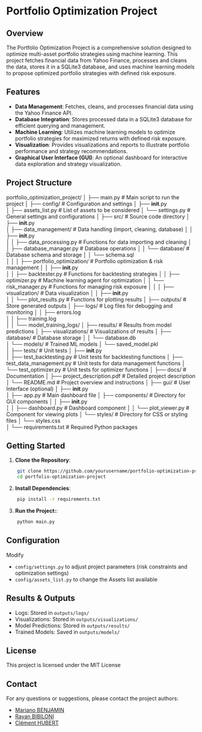 # Portfolio Optimization Project

## Overview

The Portfolio Optimization Project is a comprehensive solution designed to optimize multi-asset portfolio strategies using machine learning. This project fetches financial data from Yahoo Finance, processes and cleans the data, stores it in a SQLite3 database, and uses machine learning models to propose optimized portfolio strategies with defined risk exposure.

## Features

- **Data Management**: Fetches, cleans, and processes financial data using the Yahoo Finance API.
- **Database Integration**: Stores processed data in a SQLite3 database for efficient querying and management.
- **Machine Learning**: Utilizes machine learning models to optimize portfolio strategies for maximized returns with defined risk exposure.
- **Visualization**: Provides visualizations and reports to illustrate portfolio performance and strategy recommendations.
- **Graphical User Interface (GUI)**: An optional dashboard for interactive data exploration and strategy visualization.

## Project Structure

portfolio_optimization_project/
│
├── main.py                  # Main script to run the project
│
├── config/                  # Configuration and settings
│   ├── __init__.py          
│   ├── assets_list.py       # List of assets to be considered
│   └── settings.py          # General settings and configurations
│
├── src/                     # Source code directory
│   ├── __init__.py          
│   ├── data_management/     # Data handling (import, cleaning, database)
│   │   ├── __init__.py      
│   │   ├── data_processing.py # Functions for data importing and cleaning
│   │   ├── database_manager.py # Database operations
│   │   └── database/        # Database schema and storage
│   │       └── schema.sql   
│   │
│   ├── portfolio_optimization/  # Portfolio optimization & risk management
│   │   ├── __init__.py      
│   │   ├── backtester.py   # Functions for backtesting strategies
│   │   ├── optimizer.py     # Machine learning agent for optimization
│   │   └── risk_manager.py  # Functions for managing risk exposure
│   │
│   ├── visualization/       # Data visualization
│   │   ├── __init__.py      
│   │   └── plot_results.py  # Functions for plotting results
│
├── outputs/                 # Store generated outputs
│   ├── logs/                # Log files for debugging and monitoring
│   │   ├── errors.log       
│   │   ├── training.log     
│   │   └── model_training_logs/
│   ├── results/             # Results from model predictions
│   ├── visualizations/      # Visualizations of results
│   ├── database/            # Database storage
│   │   └── database.db      
│   └── models/              # Trained ML models
│       └── saved_model.pkl  
│
├── tests/                   # Unit tests
│   ├── __init__.py          
│   ├── test_backtesting.py   # Unit tests for backtesting functions
│   ├── test_data_management.py # Unit tests for data management functions
│   └── test_optimizer.py    # Unit tests for optimizer functions
│
├── docs/                    # Documentation
│   ├── project_description.pdf # Detailed project description
│   └── README.md            # Project overview and instructions
│
├── gui/                     # User Interface (optional)
│   ├── __init__.py          
│   ├── app.py               # Main dashboard file
│   ├── components/         # Directory for GUI components
│   │   ├── __init__.py      
│   │   ├── dashboard.py    # Dashboard component
│   │   └── plot_viewer.py   # Component for viewing plots
│   └── styles/              # Directory for CSS or styling files
│       └── styles.css       
│
└── requirements.txt         # Required Python packages


## Getting Started

1. **Clone the Repository**:
```bash
    git clone https://github.com/yourusername/portfolio-optimization-project.git
    cd portfolio-optimization-project
```

2. **Install Dependencies**:
```bash
    pip install -r requirements.txt
```
3. **Run the Project:**:
```bash
    python main.py
```

## Configuration
Modify
- `config/settings.py` to adjust project parameters (risk constraints and optimization settings)
- `config/assets_list.py` to change the Assets list available

## Results & Outputs
- Logs: Stored in `outputs/logs/`
- Visualizations: Stored in `outputs/visualizations/`
- Model Predictions: Stored in `outputs/results/`
- Trained Models: Saved in `outputs/models/`

## License
This project is licensed under the MIT License

## Contact
For any questions or suggestions, please contact the project authors:
- [Mariano BENJAMIN](mailto:mariano.benjamin@dauphine.eu)
- [Rayan BIBILONI](mailto:rayan.bibiloni@dauphine.eu)
- [Clément HUBERT](mailto:clement.hubert@dauphine.eu)
